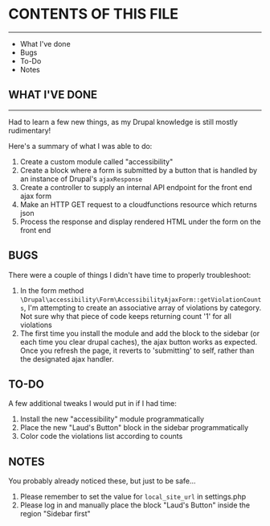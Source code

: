# CONTENTS OF THIS FILE
---------------------

 * What I've done
 * Bugs
 * To-Do
 * Notes



## WHAT I'VE DONE
------------

Had to learn a few new things, as my Drupal knowledge is still mostly rudimentary!

Here's a summary of what I was able to do:

 1. Create a custom module called "accessibility"
 2. Create a block where a form is submitted by a button that is handled by an instance of Drupal's `ajaxResponse`
 3. Create a controller to supply an internal API endpoint for the front end ajax form
 4. Make an HTTP GET request to a cloudfunctions resource which returns json
 5. Process the response and display rendered HTML under the form on the front end



BUGS
------------

There were a couple of things I didn't have time to properly troubleshoot:

 1. In the form method `\Drupal\accessibility\Form\AccessibilityAjaxForm::getViolationCounts`, I'm attempting to create an associative array of violations by category. Not sure why that piece of code keeps returning count '1' for all violations
 2. The first time you install the module and add the block to the sidebar (or each time you clear drupal caches), the ajax button works as expected. Once you refresh the page, it reverts to 'submitting' to self, rather than the designated ajax handler.



TO-DO
------------

A few additional tweaks I would put in if I had time:

 1. Install the new "accessibility" module programmatically
 2. Place the new "Laud's Button" block in the sidebar programmatically
 3. Color code the violations list according to counts



NOTES
------------
You probably already noticed these, but just to be safe...

 1. Please remember to set the value for `local_site_url` in settings.php
 2. Please log in and manually place the block "Laud's Button" inside the region "Sidebar first"
